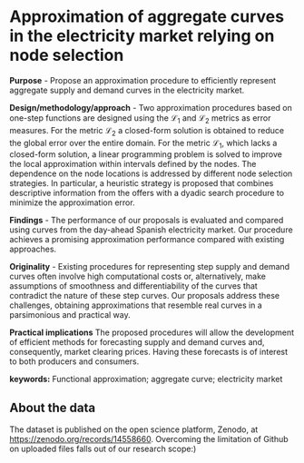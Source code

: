 # Approximation of aggregate curves in the electricity market relying on node selection

**Purpose** - Propose an approximation procedure to efficiently represent aggregate supply and demand curves in the electricity market. 

**Design/methodology/approach** - Two approximation procedures based on one-step functions are designed using the $\mathcal{L}_1$ and $\mathcal{L}_2$ metrics as error measures. For the metric $\mathcal{L}_2$ a closed-form solution is obtained to reduce the global error over the entire domain. For the metric $\mathcal{L}_1$, which lacks a closed-form solution, a linear programming problem is solved to improve the local approximation within intervals defined by the nodes. The dependence on the node locations is addressed by different node selection strategies. In particular, a heuristic strategy is proposed that combines descriptive information from the offers with a dyadic search procedure to minimize the approximation error.

**Findings** - The performance of our proposals is evaluated and compared using curves from the day-ahead Spanish electricity market. Our procedure achieves a promising approximation performance compared with existing approaches.

**Originality** - Existing procedures for representing step supply and demand curves often involve high computational costs or, alternatively, make assumptions of smoothness and differentiability of the curves that contradict the nature of these step curves. Our proposals address these challenges, obtaining approximations that resemble real curves in a parsimonious and practical way.

**Practical implications** The proposed procedures will allow the development of efficient methods for forecasting supply and demand curves and, consequently, market clearing prices. Having these forecasts is of interest to both producers and consumers.

**keywords:** Functional approximation; aggregate curve; electricity market

## About the data
The dataset is published on the open science platform, Zenodo, at https://zenodo.org/records/14558660. Overcoming the limitation of Github on uploaded files falls out of our research scope:)
